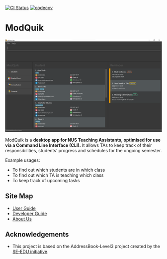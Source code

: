 [![CI Status](https://github.com/AY2223S1-CS2103T-W17-3/tp/workflows/Java%20CI/badge.svg)](https://github.com/AY2223S1-CS2103T-W17-3/tp/actions)
[![codecov](https://codecov.io/gh/AY2223S1-CS2103T-W17-3/tp/branch/master/graph/badge.svg?token=9M3PU7F9CR)](https://codecov.io/gh/AY2223S1-CS2103T-W17-3/tp)

# ModQuik

![Ui](docs/images/Ui.png)

ModQuik is a **desktop app for NUS Teaching Assistants, optimised for use via a Command Line Interface (CLI).**
It allows TAs to keep track of their responsibilities, students’ progress and schedules for the ongoing semester.

Example usages:
  * To find out which students are in which class
  * To find out which TA is teaching which class
  * To keep track of upcoming tasks

## Site Map
- [User Guide](./docs/UserGuide.md)
- [Developer Guide](./docs/DeveloperGuide.md)
- [About Us](./docs/AboutUs.md)

## Acknowledgements
* This project is based on the AddressBook-Level3 project created by the [SE-EDU initiative](https://se-education.org).
